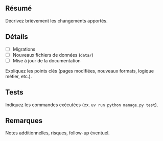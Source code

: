 ## Résumé
Décrivez brièvement les changements apportés.

## Détails
- [ ] Migrations
- [ ] Nouveaux fichiers de données (`data/`)
- [ ] Mise à jour de la documentation

Expliquez les points clés (pages modifiées, nouveaux formats, logique métier, etc.).

## Tests
Indiquez les commandes exécutées (ex. `uv run python manage.py test`).

## Remarques
Notes additionnelles, risques, follow-up éventuel.

